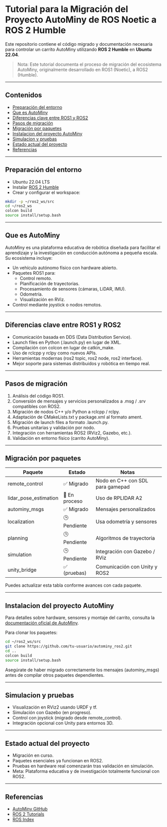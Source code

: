 # Tutorial para la Migración del Proyecto AutoMiny de ROS Noetic a ROS 2 Humble

Este repositorio contiene el código migrado y documentación necesaria para controlar un carrito AutoMiny utilizando **ROS 2 Humble** en **Ubuntu 22.04**.

> Nota: Este tutorial documenta el proceso de migración del ecosistema AutoMiny, originalmente desarrollado en ROS1 (Noetic), a ROS2 (Humble).

---

## Contenidos

- [Preparación del entorno](#preparación-del-entorno)
- [Que es AutoMiny](#que-es-autominy)
- [Diferencias clave entre ROS1 y ROS2](#diferencias-clave-entre-ros1-y-ros2)
- [Pasos de migración](#pasos-de-migración)
- [Migración por paquetes](#migración-por-paquetes)
- [Instalacion del proyecto AutoMiny](#instalacion-del-proyecto-autominy)
- [Simulacion y pruebas](#simulacion-y-pruebas)
- [Estado actual del proyecto](#estado-actual-del-proyecto)
- [Referencias](#referencias)

---

## Preparación del entorno

- Ubuntu 22.04 LTS
- Instalar [ROS 2 Humble](https://docs.ros.org/en/humble/Installation/Ubuntu-Install-Debians.html)
- Crear y configurar el workspace:

```bash
mkdir -p ~/ros2_ws/src
cd ~/ros2_ws
colcon build
source install/setup.bash
```

---

## Que es AutoMiny

AutoMiny es una plataforma educativa de robótica diseñada para facilitar el aprendizaje y la investigación en conducción autónoma a pequeña escala. Su ecosistema incluye:

- Un vehículo autónomo físico con hardware abierto.
- Paquetes ROS1 para:
  - Control remoto.
  - Planificación de trayectorias.
  - Procesamiento de sensores (cámaras, LiDAR, IMU).
  - Odometría.
  - Visualización en RViz.
- Control mediante joystick o nodos remotos.

---

## Diferencias clave entre ROS1 y ROS2

- Comunicación basada en DDS (Data Distribution Service).
- Launch files en Python (.launch.py) en lugar de XML.
- Compilación con colcon en lugar de catkin_make.
- Uso de rclcpp y rclpy como nuevos APIs.
- Herramientas modernas (ros2 topic, ros2 node, ros2 interface).
- Mejor soporte para sistemas distribuidos y robótica en tiempo real.

---

## Pasos de migración

1. Análisis del código ROS1.
2. Conversión de mensajes y servicios personalizados a .msg / .srv compatibles con ROS2.
3. Migración de nodos C++ y/o Python a rclcpp / rclpy.
4. Adaptación de CMakeLists.txt y package.xml al formato ament.
5. Migración de launch files a formato .launch.py.
6. Pruebas unitarias y validación por nodo.
7. Integración con herramientas ROS2 (RViz2, Gazebo, etc.).
8. Validación en entorno físico (carrito AutoMiny).

---

## Migración por paquetes

| Paquete                | Estado       | Notas                                       |
|------------------------|--------------|---------------------------------------------|
| remote_control         | ✅ Migrado   | Nodo en C++ con SDL para gamepad            |
| lidar_pose_estimation  | 🔄 En proceso| Uso de RPLIDAR A2                           |
| autominy_msgs          | ✅ Migrado   | Mensajes personalizados                     |
| localization           | 🕒 Pendiente | Usa odometría y sensores                    |
| planning               | 🕒 Pendiente | Algoritmos de trayectoria                   |
| simulation             | 🕒 Pendiente | Integración con Gazebo / RViz               |
| unity_bridge           | ✅ (pruebas) | Comunicación con Unity y ROS2               |

Puedes actualizar esta tabla conforme avances con cada paquete.

---

## Instalacion del proyecto AutoMiny

Para detalles sobre hardware, sensores y montaje del carrito, consulta la [documentación oficial de AutoMiny](https://autominy.github.io/AutoMiny/docs/installation/).

Para clonar los paquetes:

```bash
cd ~/ros2_ws/src
git clone https://github.com/tu-usuario/autominy_ros2.git
cd ..
colcon build
source install/setup.bash
```

Asegúrate de haber migrado correctamente los mensajes (autominy_msgs) antes de compilar otros paquetes dependientes.

---

## Simulacion y pruebas

- Visualización en RViz2 usando URDF y tf.
- Simulación con Gazebo (en progreso).
- Control con joystick (migrado desde remote_control).
- Integración opcional con Unity para entornos 3D.

---

## Estado actual del proyecto

- Migración en curso.
- Paquetes esenciales ya funcionan en ROS2.
- Pruebas en hardware real comenzarán tras validación en simulación.
- Meta: Plataforma educativa y de investigación totalmente funcional con ROS2.

---

## Referencias

- [AutoMiny GitHub](https://github.com/AutoMiny)
- [ROS 2 Tutorials](https://docs.ros.org/en/humble/Tutorials.html)
- [ROS Index](https://index.ros.org/)
